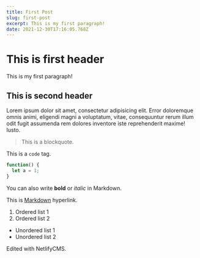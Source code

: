 ```yaml
---
title: First Post
slug: first-post
excerpt: This is my first paragraph!
date: 2021-12-30T17:16:05.768Z
---
```

# This is first header

This is my first paragraph!

## This is second header

Lorem ipsum dolor sit amet, consectetur adipisicing elit. Error doloremque omnis animi, eligendi magni a voluptatum, vitae, consequuntur rerum illum odit fugit assumenda rem dolores inventore iste reprehenderit maxime! Iusto.

> This is a blockquote.

This is a `code` tag.

```javascript
function() {
  let a = 1;
}
```

You can also write **bold** or *italic* in Markdown.

This is [Markdown](https://www.markdownguide.org/) hyperlink.

1. Ordered list 1
2. Ordered list 2

* Unordered list 1
* Unordered list 2

Edited with NetlifyCMS.